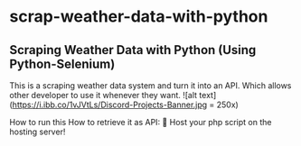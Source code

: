 # scrap-weather-data-with-python
Scraping Weather Data with Python (Using Python-Selenium)
-----
This is a scraping weather data system and turn it into an API. Which allows other developer to use it whenever they want.
![alt text](https://i.ibb.co/1vJVtLs/Discord-Projects-Banner.jpg = 250x)

How to run this
How to retrieve it as API:
🤗 Host your php script on the hosting server!
